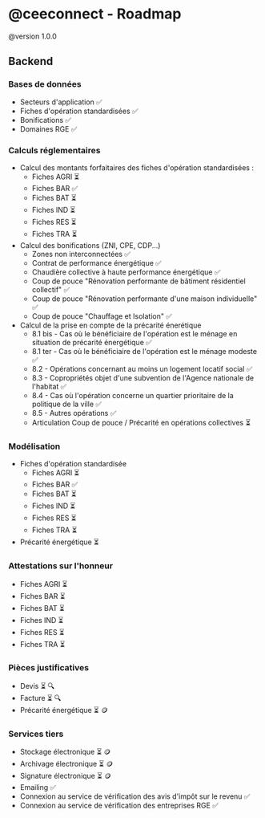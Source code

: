 # @ceeconnect - Roadmap

@version 1.0.0

## Backend

### Bases de données

- Secteurs d'application ✅
- Fiches d'opération standardisées ✅
- Bonifications ✅
- Domaines RGE ✅

### Calculs réglementaires

- Calcul des montants forfaitaires des fiches d'opération standardisées :
    - Fiches AGRI ⏳
    - Fiches BAR ✅
    - Fiches BAT ⏳
    - Fiches IND ⏳
    - Fiches RES ⏳
    - Fiches TRA ⏳
- Calcul des bonifications (ZNI, CPE, CDP...)
    - Zones non interconnectées ✅
    - Contrat de performance énergétique ✅
    - Chaudière collective à haute performance énergétique ✅
    - Coup de pouce "Rénovation performante de bâtiment résidentiel collectif" ✅
    - Coup de pouce "Rénovation performante d'une maison individuelle" ✅
    - Coup de pouce "Chauffage et Isolation" ✅
- Calcul de la prise en compte de la précarité énerétique
    - 8.1 bis - Cas où le bénéficiaire de l'opération est le ménage en situation de précarité énergétique ✅
    - 8.1 ter - Cas où le bénéficiaire de l'opération est le ménage modeste ✅
    - 8.2 - Opérations concernant au moins un logement locatif social ✅
    - 8.3 - Copropriétés objet d'une subvention de l'Agence nationale de l'habitat ✅
    - 8.4 - Cas où l'opération concerne un quartier prioritaire de la politique de la ville ✅
    - 8.5 - Autres opérations ✅
    - Articulation Coup de pouce / Précarité en opérations collectives ⏳

### Modélisation

- Fiches d'opération standardisée
    - Fiches AGRI ⏳
    - Fiches BAR ✅
    - Fiches BAT ⏳
    - Fiches IND ⏳
    - Fiches RES ⏳
    - Fiches TRA ⏳
- Précarité énergétique ⏳

### Attestations sur l'honneur

- Fiches AGRI ⏳
- Fiches BAR ⏳
- Fiches BAT ⏳
- Fiches IND ⏳
- Fiches RES ⏳
- Fiches TRA ⏳

### Pièces justificatives

- Devis ⏳ 🔍
- Facture ⏳ 🔍
- Précarité énergétique ⏳ 🪙

### Services tiers

- Stockage électronique ⏳ 🪙
- Archivage électronique ⏳ 🪙
- Signature électronique ⏳ 🪙
- Emailing ✅
- Connexion au service de vérification des avis d'impôt sur le revenu ✅
- Connexion au service de vérification des entreprises RGE ✅

